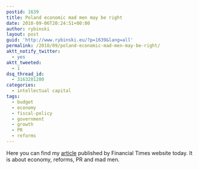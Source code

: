 ```yaml
---
postid: 1639
title: Poland economic mad men may be right
date: 2010-09-06T20:24:51+00:00
author: rybinski
layout: post
guid: 'http://www.rybinski.eu/?p=1639&lang=all'
permalink: /2010/09/poland-economic-mad-men-may-be-right/
aktt_notify_twitter:
  - yes
aktt_tweeted:
  - 1
dsq_thread_id:
  - 3163281280
categories:
  - intellectual capital
tags:
  - budget
  - economy
  - fiscal-policy
  - government
  - growth
  - PR
  - reforms
---
```

Here you can find my [article](http://blogs.ft.com/beyond-brics/2010/09/06/poland-the-economic-mad-men-might-be-right/) published by Financial Times website today. It is about economy, reforms, PR and mad men.
